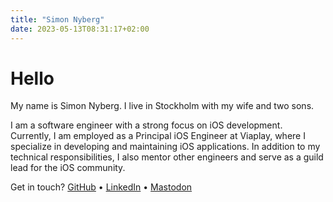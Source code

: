 ```yaml
---
title: "Simon Nyberg"
date: 2023-05-13T08:31:17+02:00
---
```


# Hello

My name is Simon Nyberg. I live in Stockholm with my wife and two sons.  

I am a software engineer with a strong focus on iOS development. Currently, I am employed as a Principal iOS Engineer at Viaplay, where I specialize in developing and maintaining iOS applications. In addition to my technical responsibilities, I also mentor other engineers and serve as a guild lead for the iOS community.

Get in touch? [GitHub](https://github.com/siimon) • [LinkedIn](https://www.linkedin.com/in/simon--nyberg/) • [Mastodon](https://mastodon.social/@simonnyberg)


